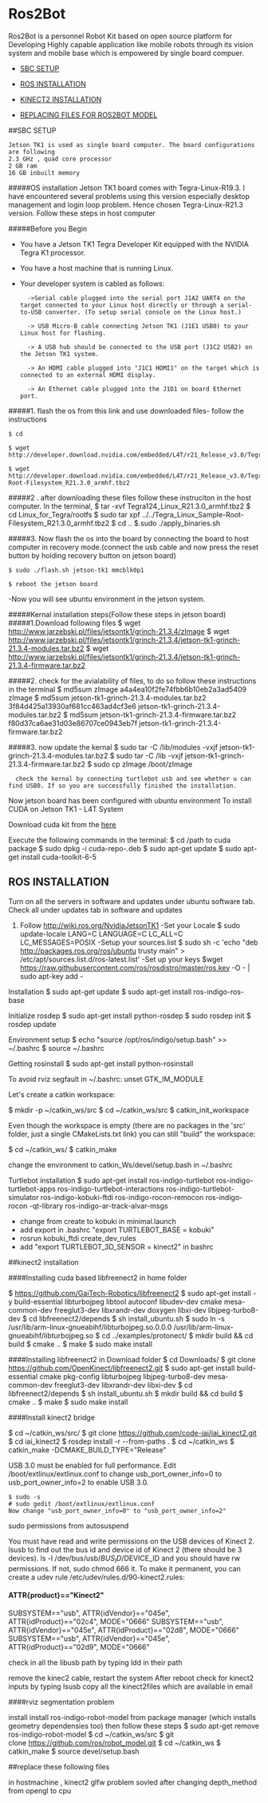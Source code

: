 # Ros2Bot 

Ros2Bot is a personnel Robot Kit based on open source platform for Developing Highly capable application like mobile robots through its vision system and mobile base which is empowered by single board compuer.

- [SBC SETUP](#sbc-setup)

- [ROS INSTALLATION](#ros-installation)

- [KINECT2 INSTALLATION](#kinect2-installation)

- [REPLACING FILES FOR ROS2BOT MODEL](#replace-these-following-files)

##SBC SETUP

	Jetson TK1 is used as single board computer. The board configurations are following
	2.3 GHz , quad core processor
	2 GB ram
	16 GB inbuilt memory

#####OS installation
	Jetson TK1 board comes with Tegra-Linux-R19.3. I have encountered several problems using this version especially desktop management and login loop problem. Hence chosen Tegra-Linux-R21.3 version.
Follow these steps in host computer


#####Before you Begin
- You have a Jetson TK1 Tegra Developer Kit equipped with the NVIDIA Tegra K1 processor.

- You have a host machine that is running Linux.

- Your developer system is cabled as follows:

		->Serial cable plugged into the serial port J1A2 UART4 on the target connected to your Linux host directly or through a serial-to-USB converter. (To setup serial console on the Linux host.)

		-> USB Micro-B cable connecting Jetson TK1 (J1E1 USB0) to your Linux host for flashing.

		-> A USB hub should be connected to the USB port (J1C2 USB2) on the Jetson TK1 system.

		-> An HDMI cable plugged into "J1C1 HDMI1" on the target which is connected to an external HDMI display.

		-> An Ethernet cable plugged into the J1D1 on board Ethernet port.


#####1. flash the os from this link and use downloaded files- follow the instructions

	$ cd 
  
  	$ wget http://developer.download.nvidia.com/embedded/L4T/r21_Release_v3.0/Tegra124_Linux_R21.3.0_armhf.tbz2

	$ wget http://developer.download.nvidia.com/embedded/L4T/r21_Release_v3.0/Tegra_Linux_Sample-Root-Filesystem_R21.3.0_armhf.tbz2

#####2 . after downloading these files follow these instruciton in the host computer. In the terminal,
	$ tar -xvf Tegra124_Linux_R21.3.0_armhf.tbz2
	$ cd Linux_for_Tegra/rootfs
	$ sudo tar xpf ../../Tegra_Linux_Sample-Root-Filesystem_R21.3.0_armhf.tbz2
	$ cd ..
	$.sudo ./apply_binaries.sh

#####3. Now flash the os into the board by connecting the board to host computer in recovery mode.(connect the usb cable and now press the reset button by holding recovery button on jetson board)

	$ sudo ./flash.sh jetson-tk1 mmcblk0p1

	$ reboot the jetson board 

-Now you will see ubuntu environment in the jetson system.

#####Kernal installation steps(Follow these steps in jetson board)
#####1.Download following files
	$ wget http://www.jarzebski.pl/files/jetsontk1/grinch-21.3.4/zImage
 	$ wget http://www.jarzebski.pl/files/jetsontk1/grinch-21.3.4/jetson-tk1-grinch-21.3.4-modules.tar.bz2
	$ wget http://www.jarzebski.pl/files/jetsontk1/grinch-21.3.4/jetson-tk1-grinch-21.3.4-firmware.tar.bz2
  
#####2. check for the avialability of files, to do so follow these instructions in the terminal
	$ md5sum zImage 
	a4a4ea10f2fe74fbb6b10eb2a3ad5409  zImage
	$ md5sum jetson-tk1-grinch-21.3.4-modules.tar.bz2 
	3f84d425a13930af681cc463ad4cf3e6  jetson-tk1-grinch-21.3.4-modules.tar.bz2
	$ md5sum jetson-tk1-grinch-21.3.4-firmware.tar.bz2
	f80d37ca6ae31d03e86707ce0943eb7f  jetson-tk1-grinch-21.3.4-firmware.tar.bz2


#####3. now update the kernal
	$ sudo tar -C /lib/modules -vxjf jetson-tk1-grinch-21.3.4-modules.tar.bz2
	$ sudo tar -C /lib -vxjf jetson-tk1-grinch-21.3.4-firmware.tar.bz2
	$ sudo cp zImage /boot/zImage
     
      check the kernal by connecting turtlebot usb and see whether u can find USB0. If so you are successfully finished the installation.


Now jetson board has been configured with ubuntu environment
To install CUDA on Jetson TK1 - L4T System


Download cuda kit from the [here](http://developer.download.nvidia.com/embedded/L4T/r21_Release_v3.0/cuda-repo-l4t-r21.3-6-5-prod_6.5-42_armhf.deb)

Execute the following commands in the terminal:
  $ cd /path to cuda package
  $ sudo dpkg -i cuda-repo-<distro>_<version>_<architecture>.deb
  $ sudo apt-get update
  $ sudo apt-get install cuda-toolkit-6-5


## ROS INSTALLATION

Turn on all the servers in software and updates under ubuntu software tab. Check all under updates tab in software and updates
1. Follow
	http://wiki.ros.org/NvidiaJetsonTK1
-Set your Locale
	$ sudo update-locale LANG=C LANGUAGE=C LC_ALL=C LC_MESSAGES=POSIX
-Setup your sources.list
	$ sudo sh -c 'echo "deb http://packages.ros.org/ros/ubuntu trusty main" > /etc/apt/sources.list.d/ros-latest.list'
-Set up your keys
	$wget https://raw.githubusercontent.com/ros/rosdistro/master/ros.key -O - | sudo apt-key add -

Installation
	$ sudo apt-get update
	$ sudo apt-get install ros-indigo-ros-base

Initialize rosdep
	$ sudo apt-get install python-rosdep
	$ sudo rosdep init
	$ rosdep update

Environment setup
	$ echo "source /opt/ros/indigo/setup.bash" >> ~/.bashrc
	$ source ~/.bashrc

Getting rosinstall
	$ sudo apt-get install python-rosinstall

To avoid rviz segfault 
in ~/.bashrc:
	unset GTK_IM_MODULE

Let's create a catkin workspace:

$ mkdir -p ~/catkin_ws/src
$ cd ~/catkin_ws/src
$ catkin_init_workspace

Even though the workspace is empty (there are no packages in the 'src' folder, just a single CMakeLists.txt link) you can still "build" the workspace:

$ cd ~/catkin_ws/
$ catkin_make

change the environment to catkin_Ws/devel/setup.bash in ~/.bashrc

Turtlebot installation
$ sudo apt-get install ros-indigo-turtlebot ros-indigo-turtlebot-apps ros-indigo-turtlebot-interactions ros-indigo-turtlebot-simulator ros-indigo-kobuki-ftdi ros-indigo-rocon-remocon ros-indigo-rocon -qt-library ros-indigo-ar-track-alvar-msgs
- change from create to kobuki in minimal.launch
- add export in .bashrc "export TURTLEBOT_BASE = kobuki"
- rosrun kobuki_ftdi create_dev_rules 
- add "export TURTLEBOT_3D_SENSOR = kinect2" in bashrc

##kinect2 installation

####Installing cuda based libfreenect2 in home folder

$ https://github.com/GaiTech-Robotics/libfreenect2
$ sudo apt-get install -y build-essential libturbojpeg libtool autoconf libudev-dev cmake mesa-common-dev freeglut3-dev libxrandr-dev doxygen libxi-dev libjpeg-turbo8-dev
$ cd libfreenect2/depends
$ sh install_ubuntu.sh
$ sudo ln -s /usr/lib/arm-linux-gnueabihf/libturbojpeg.so.0.0.0 /usr/lib/arm-linux-gnueabihf/libturbojpeg.so
$ cd ../examples/protonect/
$ mkdir build && cd build
$ cmake ..
$ make 
$ sudo make install

####Installing libfreenect2 in Download folder
$ cd Downloads/
$ git clone https://github.com/OpenKinect/libfreenect2.git
$ sudo apt-get install build-essential cmake pkg-config libturbojpeg libjpeg-turbo8-dev mesa-common-dev freeglut3-dev libxrandr-dev libxi-dev
$ cd libfreenect2/depends
$ sh install_ubuntu.sh
$ mkdir build && cd build
$ cmake ..
$ make
$ sudo make install

####Install kinect2 bridge

$ cd ~/catkin_ws/src/
$ git clone https://github.com/code-iai/iai_kinect2.git
$ cd iai_kinect2
$ rosdep install -r --from-paths .
$ cd ~/catkin_ws
$ catkin_make -DCMAKE_BUILD_TYPE="Release"

USB 3.0 must be enabled for full performance. Edit /boot/extlinux/extlinux.conf to change usb_port_owner_info=0 to usb_port_owner_info=2 to enable USB 3.0.

	$ sudo -s
	# sudo gedit /boot/extlinux/extlinux.conf
	Now change "usb_port_owner_info=0" to "usb_port_owner_info=2"

sudo permissions from autosuspend

You must have read and write permissions on the USB devices of Kinect 2. 
lsusb to find out the bus id and device id of Kinect 2 (there should be 3 devices). 
ls -l /dev/bus/usb/$BUS_ID/$DEVICE_ID and you should have rw permissions. If not, sudo chmod 666 it. To make it permanent, you can create a udev rule /etc/udev/rules.d/90-kinect2.rules:

#### ATTR{product}=="Kinect2"
SUBSYSTEM=="usb", ATTR{idVendor}=="045e", ATTR{idProduct}=="02c4", MODE="0666"
SUBSYSTEM=="usb", ATTR{idVendor}=="045e", ATTR{idProduct}=="02d8", MODE="0666"
SUBSYSTEM=="usb", ATTR{idVendor}=="045e", ATTR{idProduct}=="02d9", MODE="0666"


check in all the libusb path by typing ldd in their path 

remove the kinec2 cable, restart the system
After reboot  check for kinect2 inputs by typing lsusb
copy all the kinect2files which are available in email

####rviz segmentation problem

install install ros-indigo-robot-model from package manager (which installs geometry dependensies too)
then follow these steps
$ sudo apt-get remove ros-indigo-robot-model
$ cd ~/catkin_ws/src
$ git clone https://github.com/ros/robot_model.git
$ cd ~/catkin_ws
$ catkin_make
$ source devel/setup.bash

##replace these following files

in hostmachine , kinect2 glfw problem sovled after changing depth_method from opengl to cpu
